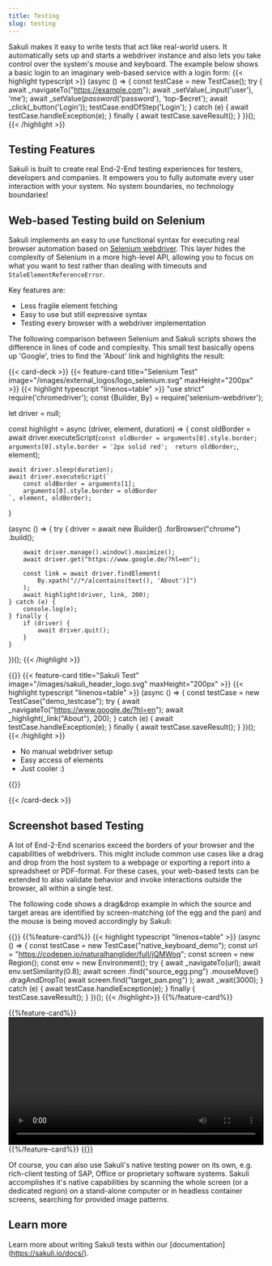 ```yaml
---
title: Testing
slug: testing
---
```


Sakuli makes it easy to write tests that act like real-world users. It automatically sets up and starts a webdriver instance and also lets you take control over the system's mouse and keyboard. The example below shows a basic login to an imaginary web-based service with a login form:
{{< highlight typescript >}}
(async () => {
    const testCase = new TestCase();
    try {
        await _navigateTo("https://example.com");
        await _setValue(_input('user'), 'me');
        await _setValue(_password_('password'), 'top-$ecret');
        await _click(_button('Login'));
        testCase.endOfStep('Login');
    } catch (e) {
        await testCase.handleException(e);
    } finally {
        await testCase.saveResult();
    }
})();
{{< /highlight >}}

## Testing Features

Sakuli is built to create real End-2-End testing experiences for testers, developers and companies. It empowers you to fully automate every user interaction with your system. No system boundaries, no technology boundaries!

## Web-based Testing build on Selenium

Sakuli implements an easy to use functional syntax for executing real browser automation based on [Selenium webdriver](https://github.com/SeleniumHQ/selenium). This layer hides the complexity of Selenium in a more high-level API, allowing you to focus on what you want to test rather than dealing with timeouts and `StaleElementReferenceError`.

Key features are:

- Less fragile element fetching
- Easy to use but still expressive syntax
- Testing every browser with a webdriver implementation

The following comparison between Selenium and Sakuli scripts shows the difference in lines of code and complexity.
This small test basically opens up 'Google', tries to find the 'About' link and highlights the result:

{{< card-deck >}}
{{< feature-card title="Selenium Test" image="/images/external_logos/logo_selenium.svg" maxHeight="200px" >}}
{{< highlight typescript "linenos=table" >}}
"use strict"
require('chromedriver');
const {Builder, By} = require('selenium-webdriver');

let driver = null;

const highlight = async (driver, element, duration) => {
    const oldBorder = await driver.executeScript(`
        const oldBorder = arguments[0].style.border; 
        arguments[0].style.border = '2px solid red'; 
        return oldBorder;
    `, element);

    await driver.sleep(duration);
    await driver.executeScript(`
        const oldBorder = arguments[1]; 
        arguments[0].style.border = oldBorder
    `, element, oldBorder);
}

(async () => {
    try {
        driver = await new Builder()
            .forBrowser("chrome")
            .build();

        await driver.manage().window().maximize();
        await driver.get("https://www.google.de/?hl=en");

        const link = await driver.findElement(
            By.xpath("//*/a[contains(text(), 'About')]")
        );
        await highlight(driver, link, 200);
    } catch (e) {
        console.log(e);
    } finally {
        if (driver) {
            await driver.quit();
        }
    }
})();
{{< /highlight >}}


{{</feature-card>}}
{{< feature-card title="Sakuli Test" image="/images/sakuli_header_logo.svg" maxHeight="200px" >}}
{{< highlight typescript "linenos=table" >}}
(async () => {
    const testCase = new TestCase("demo_testcase");
    try {
        await _navigateTo("https://www.google.de/?hl=en");
        await _highlight(_link("About"), 200);
    } catch (e) {
        await testCase.handleException(e);
    } finally {
        await testCase.saveResult();
    }
})();
{{< /highlight >}}

- No manual webdriver setup
- Easy access of elements
- Just cooler :)

{{</feature-card>}}

{{< /card-deck >}}

## Screenshot based Testing

A lot of End-2-End scenarios exceed the borders of your browser and the capabilities of webdrivers. This might include common use cases like a drag and drop from the host system to a webpage or exporting a report into a spreadsheet or PDF-format. For these cases, your web-based tests can be extended to also validate behavior and invoke interactions outside the browser, all within a single test.

The following code shows a drag&drop example in which the source and target areas are identified by screen-matching (of the egg and the pan) and the mouse is being moved accordingly by Sakuli:

{{<card-deck>}}
{{%feature-card%}}
{{< highlight typescript "linenos=table" >}}
(async () => {
    const testCase = new TestCase("native_keyboard_demo");
    const url = "https://codepen.io/naturalhanglider/full/jQMWoq";
    const screen = new Region();
    const env = new Environment();
    try {
        await _navigateTo(url);
        await env.setSimilarity(0.8);
        await screen
            .find("source_egg.png")
            .mouseMove()
            .dragAndDropTo(
                await screen.find("target_pan.png")
            );
        await _wait(3000);
    } catch (e) {
        await testCase.handleException(e);
    } finally {
        testCase.saveResult();
    }
})();
{{< /highlight>}}
{{%/feature-card%}}

{{%feature-card%}}
<video width="100%" autoplay loop controls>
  <source src="/videos/FryAnEgg.mp4" type="video/mp4">
  Your browser does not support the video tag.
</video>
{{%/feature-card%}}
{{</card-deck>}}

Of course, you can also use Sakuli's native testing power on its own, e.g. rich-client testing of SAP, Office or proprietary software systems. Sakuli accomplishes it's native capabilities by scanning the whole screen (or a dedicated region) on a stand-alone computer or in headless container screens, searching for provided image patterns.

## Learn more
Learn more about writing Sakuli tests within our [documentation] (https://sakuli.io/docs/).
